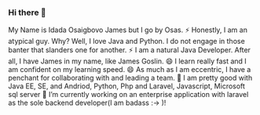 ### Hi there 👋
My Name is Idada Osaigbovo James but I go by Osas.
⚡ Honestly, I am an atypical guy. Why? Well, I love Java and Python. I do not engage in those banter that slanders one for another.
⚡ I am a natural Java Developer. After all, I have James in my name, like James Goslin.
😄 I learn really fast and I am confident on my learning speed.
😄 As much as I am eccentric, I have a penchant for collaborating with and leading a team.
💬 I am pretty good with Java EE, SE, and Andriod, Python, Php and Laravel, Javascript, Microsoft sql server
🔭 I’m currently working on an enterprise application with laravel as the sole backend developer(I am badass :-> )!

<!--
**ObsidianBlaze/ObsidianBlaze** is a ✨ _special_ ✨ repository because its `README.md` (this file) appears on your GitHub profile.

Here are some ideas to get you started:

- 🔭 I’m currently working on ...
- 🌱 I’m currently learning ...
- 👯 I’m looking to collaborate on ...
- 🤔 I’m looking for help with ...
- 💬 Ask me about ...
- 📫 How to reach me: ...
- 😄 Pronouns: ...
- ⚡ Fun fact: ...
-->

